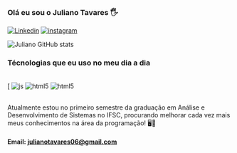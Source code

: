 ### Olá eu sou o Juliano Tavares 🖐️

[![Linkedin](https://img.shields.io/badge/LinkedIn-0077B5?style=for-the-badge&logo=linkedin&logoColor=white)](https://linkedin.com/in/julianotavares-dev/)
[![instagram](https://img.shields.io/badge/Instagram-E4405F?style=for-the-badge&logo=instagram&logoColor=white)](https://instagram.com/j_taavares/)

![Juliano GitHub stats](https://github-readme-stats.vercel.app/api?username=JulianoTavaresDaSilva&show_icons=true&theme=dark)

### Técnologias que eu uso no meu dia a dia

<div sytle="display: inline_block"><br/>[
 <img aalign="cemter" alt="js" src="https://img.shields.io/badge/JavaScript-323330?style=for-the-badge&logo=javascript&logoColor=F7DF1E" />
 <img aalign="cemter" alt="html5" src="https://img.shields.io/badge/HTML5-E34F26?style=for-the-badge&logo=html5&logoColor=white" />
 <img aalign="cemter" alt="html5" src="https://img.shields.io/badge/CSS-239120?&style=for-the-badge&logo=css3&logoColor=white" />
</div><br/>

Atualmente estou no primeiro semestre da graduação em Análise e Desenvolvimento de Sistemas no IFSC, procurando melhorar cada vez mais meus conhecimentos na área da programação! 🖥️📖

#### Email: julianotavares06@gmail.com

